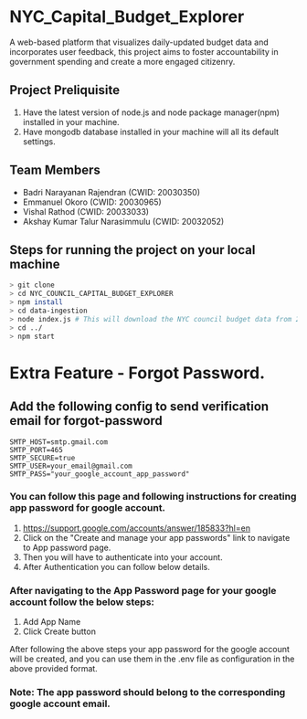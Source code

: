 # NYC_Capital_Budget_Explorer

A web-based platform that visualizes daily-updated budget data and incorporates user feedback, this project aims to foster accountability in government spending and create a more engaged citizenry.

## Project Preliquisite

1. Have the latest version of node.js and node package manager(npm) installed in your machine.
2. Have mongodb database installed in your machine will all its default settings.


## Team Members

- Badri Narayanan Rajendran  (CWID: 20030350)
- Emmanuel Okoro  (CWID: 20030965)
- Vishal Rathod (CWID: 20033033)
- Akshay Kumar Talur Narasimmulu (CWID: 20032052)

## Steps for running the project on your local machine

```Bash
> git clone
> cd NYC_COUNCIL_CAPITAL_BUDGET_EXPLORER
> npm install 
> cd data-ingestion
> node index.js # This will download the NYC council budget data from 2019 to date
> cd ../    
> npm start
```

# Extra Feature - Forgot Password.

## Add the following config to send verification email for forgot-password

```.env file
SMTP_HOST=smtp.gmail.com
SMTP_PORT=465
SMTP_SECURE=true
SMTP_USER=your_email@gmail.com
SMTP_PASS="your_google_account_app_password"
```

### You can follow this page and following instructions for creating app password for google account.
1. https://support.google.com/accounts/answer/185833?hl=en
2. Click on the "Create and manage your app passwords" link to navigate to App password page.
3. Then you will have to authenticate into your account.
4. After Authentication you can follow below details.

### After navigating to the App Password page for your google account follow the below steps:
1. Add App Name
2. Click Create button

After following the above steps your app password for the google account will be created,
and you can use them in the .env file as configuration in the above provided format.

### Note: The app password should belong to the corresponding google account email.